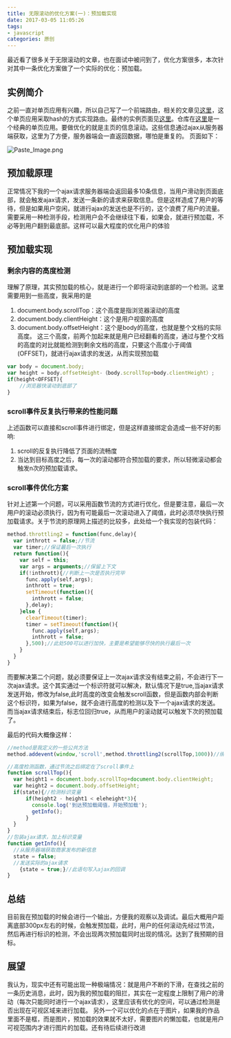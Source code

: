 ```yaml
---
title: 无限滚动的优化方案(一)：预加载实现
date: 2017-03-05 11:05:26
tags:
- javascript
categories: 原创
---
```


最近看了很多关于无限滚动的文章，也在面试中被问到了，优化方案很多，本次针对其中一条优化方案做了一个实际的优化：预加载。
<!--more-->

## 实例简介
之前一直对单页应用有兴趣，所以自己写了一个前端路由，相关的文章见[这里](http://www.jianshu.com/p/5a5813648d87)，这个单页应用采取hash的方式实现路由。最终的实例页面见[这里](http://blog.xiaoboma.com/dazhequan2/)。仓库在[这里](https://github.com/yuzai/dazhequan2)是一个经典的单页应用。要做优化的就是主页的信息滚动。这些信息通过ajax从服务器端获取，这里为了方便，服务器端会一直返回数据，哪怕是重复的。
页面如下：

![Paste_Image.png](http://upload-images.jianshu.io/upload_images/3967512-6873e811ea7eb32b.png?imageMogr2/auto-orient/strip%7CimageView2/2/w/1240)

## 预加载原理
正常情况下我的一个ajax请求服务器端会返回最多10条信息，当用户滑动到页面底部，就会触发ajax请求，发送一条新的请求来获取信息。但是这样造成了用户的等待，但是如果用户空闲，就进行ajax的发送也是不行的，这个浪费了用户的流量。
需要采用一种检测手段，检测用户会不会继续往下看，如果会，就进行预加载，不必等到用户翻到最底部。这样可以最大程度的优化用户的体验

## 预加载实现
### 剩余内容的高度检测
理解了原理，其实预加载的核心，就是进行一个即将滚动到底部的一个检测。这里需要用到一些高度，我采用的是
1. document.body.scrollTop：这个高度是指浏览器滚动的高度
2. document.body.clientHeight：这个是用户视窗的高度
3. document.body.offsetHeight：这个是body的高度，也就是整个文档的实际高度。
这三个高度，前两个加起来就是用户已经翻看的高度，通过与整个文档的高度的对比就能检测到剩余文档的高度，只要这个高度小于阈值(OFFSET)，就进行ajax请求的发送，从而实现预加载

```js
var body = document.body;
var height = body.offsetHeight-（body.scrollTop+body.clientHeight）;
if(height<OFFSET){
    //浏览器快滚动到底部了
}
```

### scroll事件反复执行带来的性能问题
上述函数可以直接和scroll事件进行绑定，但是这样直接绑定会造成一些不好的影响:
1. scroll的反复执行降低了页面的流畅度
2. 当达到目标高度之后，每一次的滚动都符合预加载的要求，所以轻微滚动都会触发n次的预加载请求。

### scroll事件优化方案
针对上述第一个问题，可以采用函数节流的方式进行优化，但是要注意，最后一次用户的滚动必须执行，因为有可能最后一次滚动进入了阈值，此时必须尽快执行预加载请求。关于节流的原理网上描述的比较多，此处给一个我实现的包装代码：

```js
method.throttling2 = function(func,delay){
  var inthrott = false;//节流
  var timer;//保证最后一次执行
  return function(){
    var self = this;
    var args = arguments;//保留上下文
    if(!inthrott){//判断上一次是否执行完毕
      func.apply(self,args);
      inthrott = true;
      setTimeout(function(){
        inthrott = false;
      },delay);
    }else {
      clearTimeout(timer);
      timer = setTimeout(function(){
        func.apply(self,args);
        inthrott = false;
      },500);//此处500可以进行加快，主要是希望能够尽快的执行最后一次
    }
  }
}
```
而要解决第二个问题，就必须要保证上一次ajax请求没有结束之前，不会进行下一次ajax请求。这个其实通过一个标识符就可以解决，默认情况下是true,当ajax请求发送开始，修改为false,此时高度的改变会触发scroll函数，但是函数内部会判断这个标识符，如果为false，就不会进行高度的检测以及下一个ajax请求的发送。而当ajax请求结束后，标志位回归true，从而用户的滚动就可以触发下次的预加载了。

最后的代码大概像这样：
```js
//method是我定义的一些公共方法
method.addevent(window,'scroll',method.throttling2(scrollTop,1000))//绑定scroll函数，通过之前的节流函数对原函数进行包装

//高度检测函数，通过节流之后绑定在了scroll事件上
function scrollTop(){
  var height1 = document.body.scrollTop+document.body.clientHeight;
  var height2 = document.body.offsetHeight;
  if(state){//检测标识变量
      if(height2 - height1 < eleheight*3){
        console.log('到达预加载阈值，开始预加载');
        getInfo();
      }
  }
}
//包装ajax请求，加上标识变量
function getInfo(){
  //从服务器端获取商家发布的新信息
  state = false;
  //发送实际的ajax请求
    {state = true;}//此语句写入ajax的回调
}
```

## 总结
目前我在预加载的时候会进行一个输出，方便我的观察以及调试。最后大概用户距离底部300px左右的时候，会触发预加载，此时，用户的任何滚动先经过节流，然后再进行标识的检测，不会出现两次预加载同时出现的情况。达到了我预期的目标。

## 展望
我认为，现实中还有可能出现一种极端情况：就是用户不断的下滑，在查找之前的一条历史消息，此时，因为我的预加载的阻拦，其实在一定程度上限制了用户的滑动（每次只能同时进行一个ajax请求），这里应该有优化的空间，可以通过检测是否出现在可视区域来进行加载。
另外一个可以优化的点在于图片，如果我的作品里面不是框，而是图片，预加载的效果就不太好，需要图片的懒加载，也就是用户可视范围内才进行图片的加载。还有待后续进行改进